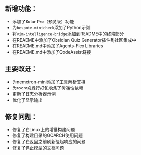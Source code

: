 ## 新增功能：
- 添加了Solar Pro（预览版）功能
- 为`bespoke-minicheck`添加了Python示例
- 将`vim-intelligence-bridge`添加到README中的终端部分
- 在README中添加了Obsidian Quiz Generator插件到社区集成中
- 在README.md中添加了Agents-Flex Libraries
- 在README.md中添加了QodeAssist链接

## 主要改进：
- 为nemotron-mini添加了工具解析支持
- 为rocm的发行打包收集了传递性依赖
- 更新了日志分析器示例
- 优化了显示输出

## 修复问题：
- 修复了在Linux上的增量构建问题
- 修复了构建目录的GOARCH使用问题
- 修复了在返回之前刷新挂起响应的问题
- 修复了停止模型的文档问题